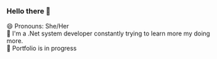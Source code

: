 ### Hello there 👋

😄 Pronouns: She/Her<br>
🌱 I'm a .Net system developer constantly trying to learn more my doing more.<br>
🧱 Portfolio is in progress<br>



